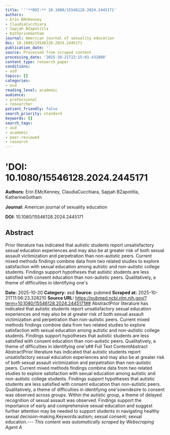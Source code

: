 ```yaml
---
title: '''**DOI:** 10.1080/15546128.2024.2445171'
authors:
- Erin EMcKenney
- ClaudiaCucchiara
- Sapjah BZapotitla
- KatherineGotham
journal: American journal of sexuality education
doi: 10.1080/15546128.2024.2445171
publication_date: ''
source: Processed from scraped content
processing_date: '2025-10-21T22:15:01.432808'
content_type: research_paper
conditions:
- asd
topics: []
categories:
- asd
reading_level: academic
audience:
- professional
- researcher
patient_friendly: false
search_priority: standard
keywords: []
search_tags:
- asd
- academic
- peer-reviewed
- research
---
```


# '**DOI:** 10.1080/15546128.2024.2445171

**Authors:** Erin EMcKenney, ClaudiaCucchiara, Sapjah BZapotitla, KatherineGotham

**Journal:** American journal of sexuality education

**DOI:** 10.1080/15546128.2024.2445171

## Abstract

Prior literature has indicated that autistic students report unsatisfactory sexual education experiences and may also be at greater risk of both sexual assault victimization and perpetration than non-autistic peers. Current mixed methods findings combine data from two related studies to explore satisfaction with sexual education among autistic and non-autistic college students. Findings support hypotheses that autistic students are less satisfied with consent education than non-autistic peers. Qualitatively, a theme of difficulties in identifying one's

**Date:** 2025-10-20
**Category:** asd
**Source:** pubmed
**Scraped at:** 2025-10-21T11:06:23.328210
**Source URL:** https://pubmed.ncbi.nlm.nih.gov/?term=10.1080/15546128.2024.2445171## AbstractPrior literature has indicated that autistic students report unsatisfactory sexual education experiences and may also be at greater risk of both sexual assault victimization and perpetration than non-autistic peers. Current mixed methods findings combine data from two related studies to explore satisfaction with sexual education among autistic and non-autistic college students. Findings support hypotheses that autistic students are less satisfied with consent education than non-autistic peers. Qualitatively, a theme of difficulties in identifying one's## Full Text ContentAbstract AbstractPrior literature has indicated that autistic students report unsatisfactory sexual education experiences and may also be at greater risk of both sexual assault victimization and perpetration than non-autistic peers. Current mixed methods findings combine data from two related studies to explore satisfaction with sexual education among autistic and non-autistic college students. Findings support hypotheses that autistic students are less satisfied with consent education than non-autistic peers. Qualitatively, a theme of difficulties in identifying one'sowndesire to consent was observed across groups. Within the autistic group, a theme of delayed recognition of sexual assault was observed. Findings support the importance of early and comprehensive sexual education and suggest further attention may be needed to support students in navigating healthy sexual decision-making.Keywords:autism; sexual consent; sexual education.---
*This content was automatically scraped by Webscraping Agent A*